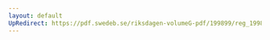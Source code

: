 ```yaml
---
layout: default
UpRedirect: https://pdf.swedeb.se/riksdagen-volumeG-pdf/199899/reg_199899/reg_199899_0346.pdf
---
```

